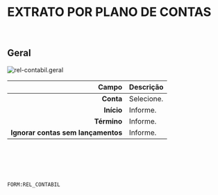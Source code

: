 # EXTRATO POR PLANO DE CONTAS
<br>

## Geral
![rel-contabil.geral](https://raw.githubusercontent.com/netforcews/docs-siscom/master/geral/imagens/rel-contabil.geral.png)

Campo | Descrição
--:|---
**Conta** | Selecione.
**Início** | Informe.
**Término** | Informe.
**Ignorar contas sem lançamentos** | Informe.
<br>
<br>
<br>
<br>

```FORM:REL_CONTABIL```
